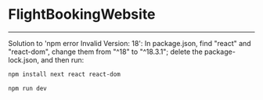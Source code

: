 ﻿# FlightBookingWebsite

------------
Solution to 'npm error Invalid Version: 18':
In package.json, find "react" and "react-dom", change them from "^18" to "^18.3.1"; delete the package-lock.json, and then run:
```bash
npm install next react react-dom
```
```bash
npm run dev
```
